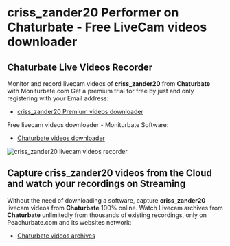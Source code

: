 # criss_zander20 Performer on Chaturbate - Free LiveCam videos downloader

## Chaturbate Live Videos Recorder

Monitor and record livecam videos of **criss_zander20** from **Chaturbate** with Moniturbate.com
Get a premium trial for free by just and only registering with your Email address:
* [criss_zander20 Premium videos downloader](https://moniturbate.com/request-demo-licence-key.html)

Free livecam videos downloader - Moniturbate Software:
* [Chaturbate videos downloader](https://moniturbate.com/moniturbate-download-software.html)

![criss_zander20 livecam videos recorder](https://peachurnet.com/templates/moniturbate-software.png)


## Capture criss_zander20 videos from the Cloud and watch your recordings on Streaming

Without the need of downloading a software, capture **criss_zander20** livecam videos from **Chaturbate** 100% online.
Watch Livecam archives from **Chaturbate** unlimitedly from thousands of existing recordings, only on Peachurbate.com and its websites network:
* [Chaturbate videos archives](https://peachurnet.com/)